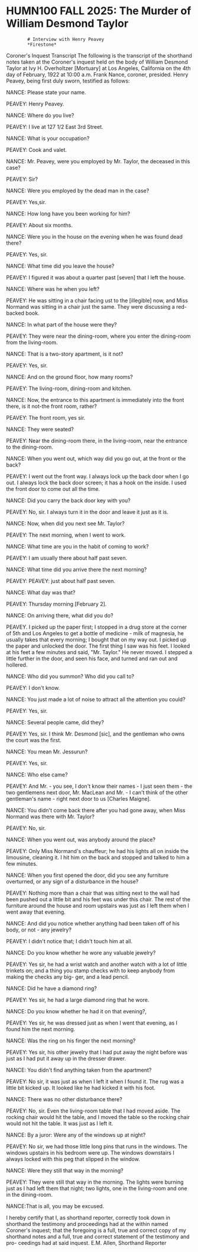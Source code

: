 
   # HUMN100 FALL 2025: The Murder of William Desmond Taylor
   
      
         
            # Interview with Henry Peavey
            *Firestone*
             Coroner's Inquest Transcript The following is the transcript of the shorthand notes
               taken at the Coroner's inquest held on the body of William Desmond Taylor at Ivy H.
               Overholtzer [Mortuary] at Los Angeles, California on the 4th day of February, 1922 at
               10:00 a.m. Frank Nance, coroner, presided. Henry Peavey, being first duly sworn,
               testified as follows:

            NANCE: Please state your name.

            PEAVEY: Henry Peavey.

            NANCE: Where do you live?

            PEAVEY: I live at 127 1/2 East 3rd Street. 

            NANCE: What is your occupation?

            PEAVEY: Cook and valet.

            NANCE: Mr. Peavey, were you employed by Mr.
                  Taylor, the deceased in this case? 

            PEAVEY: Sir?

            NANCE: Were you employed by the dead man in the case?

            PEAVEY: Yes,sir.

            NANCE: How long have you been working for him?

            PEAVEY: About six months.

            NANCE: Were you in the house on the evening when he
                  was found dead there?

            PEAVEY: Yes, sir.

            NANCE: What time did you leave the house?

            PEAVEY: I figured it was about a quarter past [seven] that I left the
                  house.

            NANCE: Where was he when you left?

            PEAVEY: He was sitting in a chair facing ust to the
               [illegible] now, and Miss Normand was sitting in a chair
               just the same. They were discussing a red-backed book.

            NANCE: In what part of the house were they?

            PEAVEY: They were near the dining-room, where you enter the
                  dining-room from the
               living-room.

            NANCE: That is a two-story apartment, is it not?

            PEAVEY: Yes, sir.

            NANCE: And on the ground floor, how many rooms?

            PEAVEY: The living-room, dining-room
               and kitchen.

            NANCE: Now, the entrance to this
                  apartment is immediately into the front there, is it
               not-the front room, rather?

            PEAVEY: The front room, yes sir.

            NANCE: They were seated?

            PEAVEY: Near the dining-room there, in the
                  living-room, near the entrance to the
                  dining-room. 

            NANCE: When you went out, which way did you go out, at the
                  front or the back?

            PEAVEY: I went out the front way. I always lock up the
                  back door when I go out. I always lock the
                  back door screen; it has a hook
               on the inside. I used the front door to come out all
                  the time.

            NANCE: Did you carry the back door key with you?

            PEAVEY: No, sir. I always turn it in the door and leave it
               just as it is.

            NANCE: Now, when did you next see Mr. Taylor?

            PEAVEY: The next morning, when I went to work.

            NANCE: What time are you in the habit of coming to work?

            PEAVEY: I am usually there about half past seven.

            NANCE: What time did you arrive there the next morning?

            PEAVEY: PEAVEY: just about half past seven.

            NANCE: What day was that?

            PEAVEY: Thursday morning [February 2].

            NANCE: On arriving there, what did you do?

            PEAVEY. I picked up the paper first; I stopped in a
                  drug store at the corner of 5th and Los Angeles
               to get a bottle of medicine - milk of
                  magnesia, he usually takes that every morning; I bought
                  that on my way out. I picked up the paper and unlocked the
                  door. The first thing I saw was his feet. I looked at his
                  feet a few minutes and said, "Mr. Taylor." He never moved. I
                  stepped a little further in the door, and seen his
                     face, and turned and ran out and
               hollered.

            NANCE: Who did you summon? Who did you call to?

             PEAVEY: I don't know.

            NANCE: You just made a lot of noise to attract all the attention you could?

            PEAVEY: Yes, sir.

            NANCE: Several people came, did they?

            PEAVEY: Yes, sir. I think Mr. Desmond [sic], and the
                  gentleman who owns the court was the
               first.

            NANCE: You mean Mr. Jessurun?

            PEAVEY: Yes, sir.

            NANCE: Who else came?

            PEAVEY: And Mr. - you see, I don't know their names - I just seen them - the two
               gentlemens next door, Mr. MacLean and Mr. - I can't
                  think of the other gentleman's name - right next door to us [Charles
               Maigne].

            NANCE: You didn't come back there after you had gone away, when Miss Normand was
               there with Mr. Taylor?

            PEAVEY: No, sir.

            NANCE: When you went out, was anybody around the place? 

            PEAVEY: Only Miss Normand's chauffeur; he had his lights all on inside the limousine,
               cleaning it. I hit him on the back and stopped and talked to him a few minutes.

            NANCE: When you first opened the door, did you see any furniture overturned, or any
               sign of a disturbance in the house?

            PEAVEY: Nothing more than a chair that was sitting next to the wall had been pushed
               out a little bit and his feet was under this chair. The rest of the furniture around
               the house and room upstairs was just as I left them when I went away that
               evening.

            NANCE: And did you notice whether anything had been taken off of his body, or not -
               any jewelry?

            PEAVEY: I didn't notice that; I didn't touch him at all.

             NANCE: Do you know whether he wore any valuable jewelry?

            PEAVEY: Yes sir, he had a wrist watch and another watch with a lot of little trinkets
               on; and a thing you stamp checks with to keep anybody from making the checks any big-
               ger, and a lead pencil.

            NANCE: Did he have a diamond ring?

            PEAVEY: Yes sir, he had a large diamond ring that he wore.

            NANCE: Do you know whether he had it on that evening?,

            PEAVEY: Yes sir, he was dressed just as when I went that evening, as I found him the
               next morning.

            NANCE: Was the ring on his finger the next morning?

            PEAVEY: Yes sir, his other jewelry that I had put away the night before was just as I
               had put it away up in the dresser drawer.

            NANCE: You didn't find anything taken from the apartment?

            PEAVEY: No sir, it was just as when I left it when I found it. The rug was a little
               bit kicked up. It looked like he had kicked it with his foot.

            NANCE: There was no other disturbance there?

            PEAVEY: No, sir. Even the living-room table that I had moved aside. The rocking chair
               would hit the table, and I moved the table so the rocking chair would not hit the
               table. It was just as I left it.

            NANCE: By a juror: Were any of the windows up at night?

            PEAVEY: No sir, we had those little long pins that runs in the windows. The windows
               upstairs in his bedroom were up. The windows downstairs I always locked with this peg
               that slipped in the window.

            NANCE: Were they still that way in the morning?

            PEAVEY: They were still that way in the morning. The lights were burning just as I
               had left them that night; two lights, one in the living-room and one in the
               dining-room.

            NANCE:That is all, you may be excused.

            I hereby certify that I, as shorthand reporter, correctly took down in shorthand the
               testimony and proceedings had at the within named Coroner's inquest; that the
               foregoing is a full, true and correct copy of my shorthand notes and a full, true and
               correct statement of the testimony and pro- ceedings had at said inquest. E.M. Allen,
               Shorthand Reporter


         
      
   
